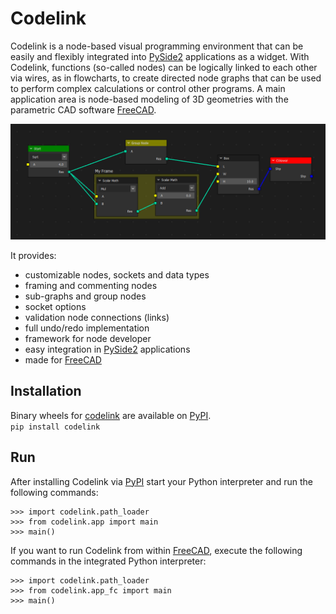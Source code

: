 # Codelink

Codelink is a node-based visual programming environment that can be easily and flexibly integrated into 
[PySide2](https://pypi.org/project/PySide2/) applications as a widget. With Codelink, functions (so-called nodes) can 
be logically linked to each other via wires, as in flowcharts, to create directed node graphs that can be used to 
perform complex calculations or control other programs. A main application area is node-based modeling of 3D geometries 
with the parametric CAD software [FreeCAD](https://www.freecad.org/).

![Startup image](https://github.com/j8sr0230/codelink/raw/main/img/start_up_image.png)


It provides:
* customizable nodes, sockets and data types
* framing and commenting nodes
* sub-graphs and group nodes
* socket options
* validation node connections (links)
* full undo/redo implementation
* framework for node developer
* easy integration in [PySide2](https://pypi.org/project/PySide2/) applications
* made for [FreeCAD](https://www.freecad.org/)

## Installation
Binary wheels for [codelink](https://pypi.org/project/codelink/) are available on 
[PyPI](https://pypi.org/).  
`pip install codelink`

## Run
After installing Codelink via [PyPI](https://pypi.org/) start your Python interpreter and run the following commands:
```
>>> import codelink.path_loader
>>> from codelink.app import main
>>> main()
```

If you want to run Codelink from within [FreeCAD](https://www.freecad.org/), execute the following commands in the 
integrated Python interpreter:
```
>>> import codelink.path_loader
>>> from codelink.app_fc import main
>>> main()
```